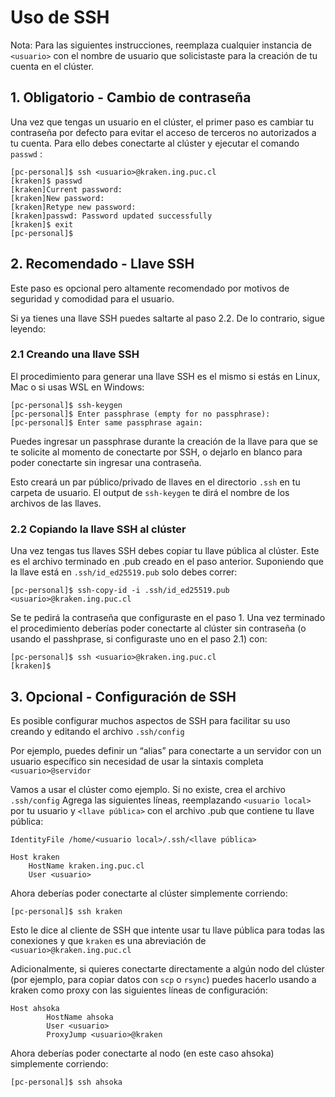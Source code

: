 # Uso de SSH

Nota: Para las siguientes instrucciones, reemplaza cualquier instancia de `<usuario>` con el nombre de usuario que solicistaste para la creación de tu cuenta en el clúster.

## 1. Obligatorio - Cambio de contraseña

Una vez que tengas un usuario en el clúster, el primer paso es cambiar tu contraseña por defecto para evitar el acceso de terceros no autorizados a tu cuenta. Para ello debes conectarte al clúster y ejecutar el comando `passwd` :

```
[pc-personal]$ ssh <usuario>@kraken.ing.puc.cl
[kraken]$ passwd
[kraken]Current password:
[kraken]New password:
[kraken]Retype new password:
[kraken]passwd: Password updated successfully
[kraken]$ exit
[pc-personal]$ 
```

## 2. Recomendado - Llave SSH

Este paso es opcional pero altamente recomendado por motivos de seguridad y comodidad para el usuario.

Si ya tienes una llave SSH puedes saltarte al paso 2.2. De lo contrario, sigue leyendo:

### 2.1 Creando una llave SSH

El procedimiento para generar una llave SSH es el mismo si estás en Linux, Mac o si usas WSL en Windows:

```
[pc-personal]$ ssh-keygen
[pc-personal]$ Enter passphrase (empty for no passphrase):
[pc-personal]$ Enter same passphrase again:
```

Puedes ingresar un passphrase durante la creación de la llave para que se te solicite al momento de conectarte por SSH, o dejarlo en blanco para poder conectarte sin ingresar una contraseña.

Esto creará un par público/privado de llaves en el directorio `.ssh` en tu carpeta de usuario. El output de `ssh-keygen` te dirá el nombre de los archivos de las llaves.

### 2.2 Copiando la llave SSH al clúster

Una vez tengas tus llaves SSH debes copiar tu llave pública al clúster. Este es el archivo terminado en .pub creado en el paso anterior. Suponiendo que la llave está en `.ssh/id_ed25519.pub` solo debes correr:

```
[pc-personal]$ ssh-copy-id -i .ssh/id_ed25519.pub <usuario>@kraken.ing.puc.cl
```

Se te pedirá la contraseña que configuraste en el paso 1. Una vez terminado el procedimiento deberías poder conectarte al clúster sin contraseña (o usando el passhprase, si configuraste uno en el paso 2.1) con:

```
[pc-personal]$ ssh <usuario>@kraken.ing.puc.cl
[kraken]$
```

## 3. Opcional - Configuración de SSH

Es posible configurar muchos aspectos de SSH para facilitar su uso creando y editando el archivo
`.ssh/config`

Por ejemplo, puedes definir un “alias” para conectarte a un servidor con un usuario específico sin necesidad de usar la sintaxis completa `<usuario>@servidor`

Vamos a usar el clúster como ejemplo. Si no existe, crea el archivo `.ssh/config`
Agrega las siguientes líneas, reemplazando `<usuario local>` por tu usuario y `<llave pública>` con el archivo .pub que contiene tu llave pública:

```
IdentityFile /home/<usuario local>/.ssh/<llave pública>

Host kraken
    HostName kraken.ing.puc.cl
    User <usuario>
```

Ahora deberías poder conectarte al clúster simplemente corriendo:

```
[pc-personal]$ ssh kraken
```

Esto le dice al cliente de SSH que intente usar tu llave pública para todas las conexiones y que `kraken` es una abreviación de `<usuario>@kraken.ing.puc.cl`

Adicionalmente, si quieres conectarte directamente a algún nodo del clúster (por ejemplo, para copiar datos con `scp` o `rsync`) puedes hacerlo usando a kraken como proxy con las siguientes líneas de configuración:

```
Host ahsoka
        HostName ahsoka
        User <usuario>
        ProxyJump <usuario>@kraken
```

Ahora deberías poder conectarte al nodo (en este caso ahsoka) simplemente corriendo:

```bash
[pc-personal]$ ssh ahsoka
```